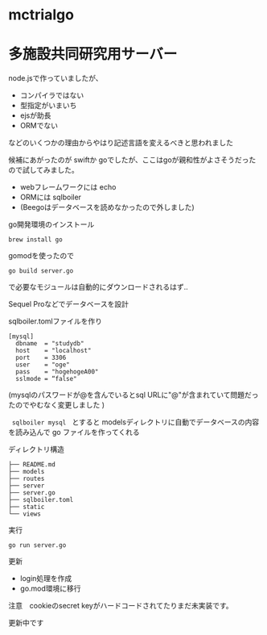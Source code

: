 # mctrialgo

# 多施設共同研究用サーバー

node.jsで作っていましたが、
- コンパイラではない
- 型指定がいまいち
- ejsが助長
- ORMでない

などのいくつかの理由からやはり記述言語を変えるべきと思われました

候補にあがったのが swiftか goでしたが、ここはgoが親和性がよさそうだったので試してみました。

- webフレームワークには echo
- ORMには sqlboiler
- (Beegoはデータベースを読めなかったので外しました)

go開発環境のインストール
```
brew install go
```

gomodを使ったので
```
go build server.go
```
で必要なモジュールは自動的にダウンロードされるはず..

Sequel Proなどでデータベースを設計

sqlboiler.tomlファイルを作り
```
[mysql]
  dbname  = "studydb"
  host    = "localhost"
  port    = 3306
  user    = "oge"
  pass    = "hogehogeA00"
  sslmode = “false"
```

(mysqlのパスワードが@を含んでいるとsql URLに"@"が含まれていて問題だったのでやむなく変更しました
)

` sqlboiler mysql　`とすると
modelsディレクトリに自動でデータベースの内容を読み込んで go ファイルを作ってくれる

ディレクトリ構造
```
├── README.md
├── models
├── routes
├── server
├── server.go
├── sqlboiler.toml
├── static
└── views
```

実行
```
go run server.go
```

更新
- login処理を作成
- go.mod環境に移行

注意　cookieのsecret keyがハードコードされてたりまだ未実装です。

更新中です

